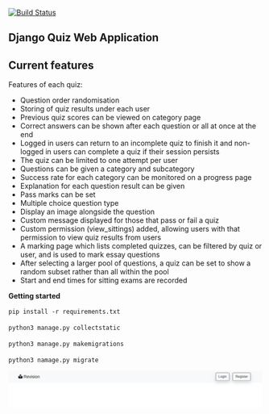 [![Build Status](https://travis-ci.org/dwyl/esta.svg?branch=master)](https://travis-ci.org/dwyl/esta)

## Django Quiz Web Application ##

Current features
----------------
Features of each quiz:
* Question order randomisation
* Storing of quiz results under each user
* Previous quiz scores can be viewed on category page
* Correct answers can be shown after each question or all at once at the end
* Logged in users can return to an incomplete quiz to finish it and non-logged in users can complete a quiz if their session persists
* The quiz can be limited to one attempt per user
* Questions can be given a category and subcategory
* Success rate for each category can be monitored on a progress page
* Explanation for each question result can be given
* Pass marks can be set
* Multiple choice question type
* Display an image alongside the question
* Custom message displayed for those that pass or fail a quiz
* Custom permission (view_sittings) added, allowing users with that permission to view quiz results from users
* A marking page which lists completed quizzes, can be filtered by quiz or user, and is used to mark essay questions
* After selecting a larger pool of questions, a quiz can be set to show a random subset rather than all within the pool
* Start and end times for sitting exams are recorded


**Getting started**

```
pip install -r requirements.txt

python3 manage.py collectstatic

python3 manage.py makemigrations

python3 namage.py migrate

```


![Image 1](/quiz_github/1.png)
